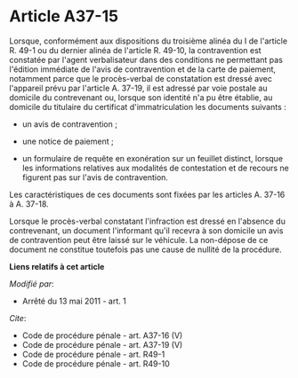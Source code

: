 # Article A37-15

Lorsque, conformément aux dispositions du troisième alinéa du I de l'article R. 49-1 ou du dernier alinéa de l'article R.
49-10, la contravention est constatée par l'agent verbalisateur dans des conditions ne permettant pas l'édition immédiate de
l'avis de contravention et de la carte de paiement, notamment parce que le procès-verbal de constatation est dressé avec
l'appareil prévu par l'article A. 37-19, il est adressé par voie postale au domicile du contrevenant ou, lorsque son identité
n'a pu être établie, au domicile du titulaire du certificat d'immatriculation les documents suivants :

- un avis de contravention ;

- une notice de paiement ;

- un formulaire de requête en exonération sur un feuillet distinct, lorsque les informations relatives aux modalités de
contestation et de recours ne figurent pas sur l'avis de contravention. 

Les caractéristiques de ces documents sont fixées par les articles A. 37-16 à A. 37-18. 

Lorsque le procès-verbal constatant l'infraction est dressé en l'absence du contrevenant, un document l'informant qu'il
recevra à son domicile un avis de contravention peut être laissé sur le véhicule. La non-dépose de ce document ne constitue
toutefois pas une cause de nullité de la procédure.

**Liens relatifs à cet article**

_Modifié par_:

  - Arrêté du 13 mai 2011 - art. 1

_Cite_:

  - Code de procédure pénale - art. A37-16 (V)
  - Code de procédure pénale - art. A37-19 (V)
  - Code de procédure pénale - art. R49-1
  - Code de procédure pénale - art. R49-10
